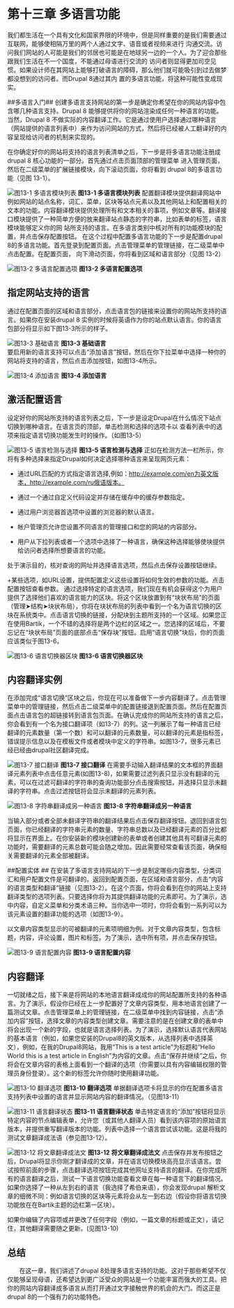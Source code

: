 # 第十三章 多语言功能 #
我们都生活在一个具有文化和国家界限的环境中，但是同样重要的是我们需要通过互联网，能够使相隔万里的两个人通过文字、语音或者视频来进行 沟通交流。访问我们网站的人可能是我们的邻居也可能是在地球另一边的一个人。为了迎合那些跟我们生活在不一个国度，不能通过母语进行交流的 访问者则显得更加司空见惯。如果设计师在其网站上能够打破语言的障碍，那么他们就可能吸引到过去做梦都没想到的访问者。而Drupal 8通过其内 置的多语言功能，将这种可能性变成现实。

##多语言入门##
创建多语言支持网站的第一步是确定你希望在你的网站内容中包含哪几种语言支持。Drupal 8 能够提供将你的网站渲染成任何一种语言的功能。 当然，Drupal 8 不做实际的内容翻译工作。它是通过使用户选择通过哪种语言（网站提供的语言列表中）来作为访问网站的方式，然后将已经被人工翻译好的内容呈现给访问者的机制来实现的。

在你确定好你的网站将支持的语言列表清单之后，下一步是将多语言功能注册成drupal 8 核心功能的一部分。首先通过点击页面顶部的管理菜单 进入管理页面，然后在二级菜单的扩展链接模块，向下滚动页面，你将看到 drupal 8的多语言功能（见图 13-1）。

![图13-1 多语言模块列表](../images/pic-13-1.png)
**图13-1 多语言模块列表**
配置翻译模块提供翻译网站中例如网站的站点名称，词汇，菜单，区块等站点元素以及其他网站上和配置相关的文本的功能。内容翻译模块提供处理所有和文本相关的事项，例如文章等。翻译接口模块提供了一种简单方便的放来翻译站点静态的字符串，比如表单的标签，语言模块能够定义你的网 站所支持的语言。在多语言类别中核对所有的功能模块的配置，并点击保存配置按钮。 在这个过程中配置多语言功能的下一步是配置drupal 8的多语言功能。首先登录到配置页面。点击管理菜单的管理链接，在二级菜单中点击配置。在配置页面， 向下滑动页面，你将看到区域和语言部分（见图 13-2）

![图13-2 多语言配置选项](../images/pic-13-2.png)
**图13-2 多语言配置选项**
## 指定网站支持的语言 ##
通过在配置页面的区域和语言部分，点击语言包的链接来设置你的网站所支持的语言。如果你在安装drupal 8 实例的时候将英语作为你的站点默认语言。你的语言包部分将显示如下图13-3所示的样子。

![图13-3 基础语言](../images/pic-13-3.png)
**图13-3 基础语言**
<br>要启用新的语言支持可以点击“添加语言”按钮，然后在你下拉菜单中选择一种你的网站将支持的语言，然后点击添加按钮，如图13-4所示。

![图13-4 添加语言](../images/pic-13-4.png)
**图13-4 添加语言**
## 激活配置语言 ##
设定好你的网站所支持的语言列表之后，下一步是设定Drupal在什么情况下站点切换到哪种语言。在语言页的顶部，单击检测和选择的选项卡以 
查看列表中的选项来指定语言切换功能发生时的操作。（如图13-5）

![图13-5 语言检测与选择](../images/pic-13-5.png)
**图13-5 语言检测与选择**
  正如在检测方法一栏所示，你将有多种选择来指定Drupal如何决定选择哪种语言来呈现网页元素：</br>


- 通过URL匹配的方式指定语言选择,例如：http://example.com/en为英文版本，http://example.com/ru俄语版本。</br>


- 通过一个通过自定义代码设定并存储在缓存中的缓存参数指定。</br>


- 通过用户浏览器首选项中设置的浏览器的默认语言。</br>

-  帐户管理页允许您设置不同语言的管理接口和您的网站的内容部分。


- 用户从下拉列表或者一个选项中选择了一种语言，确保这种选择能够使块提供给访问者选择所想要语言的功能。

处于演示目的，核对查询的网址并选择语言选项，然后点击保存设置按钮继续。

+某些选项，如URL设置，提供配置定义这些设置将如何生效的参数的功能。点击配置按钮查看参数。 通过选择特定的语言选项，我们现在有机会获得这个为用户提供了选择他们喜欢的语言能力的区块。将这个区块放置到有“块状布局”的页面（管理➤结构➤块状布局），你将在块状布局的列表中看到一个名为语言切换的区块在系统类中。点击语言切换的链接，分配块到主题所支持的一个区域。如果您正在使用Bartik，一个不错的选择将是两个边栏的区域之一。您选择的区域后，不要忘记在“块状布局”页面的底部点击“保存块”按钮。启用“语言切换”块后，你的页面应该类似于图13-6。

![图13-6 语言切换器区块](../images/pic-13-6.png)
**图13-6 语言切换器区块**
## 内容翻译实例 ##
在添加完成“语言切换”区块之后，你现在可以准备做下一步内容翻译了。点击管理菜单中的管理链接，然后点击二级菜单中的配置链接退到配置页面。然后在配置页面点击语言包的超链接转到语言包页面。在确认完成你的网站所支持的语言之后，你会看到有一个名为接口翻译项（如13-7）的列。这一列展示了每一种语言已经翻译的元素数量（第一个数）和可以翻译的元素数量，可以翻译的元素是指标签，错误提示信息以及在模板文件或者模块中定义的字符串。如图13-7，很多元素已经已经由drupal社区翻译完成。

![图13-7 接口翻译](../images/pic-13-7.png)
**图13-7 接口翻译**
   在需要手动输入翻译结果的文本框的界面翻译元素列表中点击任意元素(如图13-8)，如果需要过滤列表只显示没有翻译的元素，可以在过滤可翻译的字符串的查询功能部分点击搜索按钮，并选择只显示未翻译的字符串。点击过滤按钮将会显示未翻译的元素列表。

![图13-8 字符串翻译成另一种语言](../images/pic-13-8.png)
**图13-8 字符串翻译成另一种语言**

当输入部分或者全部未翻译字符串的翻译结果后点击保存翻译按钮。退回到语言包页面，你已经翻译的字符串元素的数量、字符串总数以及已经翻译元素的百分比都将显示在界面上。在你安装新的模块创建新的表单或者创建其他具有可翻译元素的功能时，需要翻译的元素总数可能会随之增加。因此需要经常查看该页面，确保相关需要翻译的元素全部被翻译。

##配置实体  ##
在安装了多语言支持网站的下一步是制定哪些内容类型，分类词汇和用户配置文件是可翻译的。返回到配置页面，在区域和语言部分，点击“内容的语言类型和翻译”链接（见图13-2）。在这个页面，你将会看到在你的网站上支持翻译类型的选项列表。只要选择你将为其提供翻译功能的元素即可。为了演示，选中内容，自定义菜单和分类术语三种。当你选中一项时，你将会看到一系列可以为该元素设置的翻译功能的选项（如图13-9）。

以文章内容类型显示的可被翻译的元素项明细为例。对于文章内容类型，包含标题，内容，评论设置，图片和标签。为了演示，选中所有项，并点击保存按钮。

![图13-9 语言配置内容](../images/pic-13-9.png)
**图13-9 语言配置内容**
## 内容翻译 ##
一切就绪之后，接下来是将网站的本地语言翻译成成你的网站配置所支持的各种语言。为了演示，假设你已经在上一步配置好了文章内容类型，用本地语言创建了一篇测试文章。点击管理菜单上的管理链接，在二级菜单中找到内容链接，点击“添加内容”按钮，选择文章的内容类型创建文章。需要注意的是在创建文章的表单中将会出现一个新的字段，也就是语言选择列表。为了演示，选择默认语言代表网站的基本语言（例如，如果您安装的Drupal8的英文版本，从选择列表中选择英文），例如，在我的Drupal8网站，我用“This is a test article”为标题和“Hello World this is a test article in English”为内容的文章。点击“保存并继续”之后，你将会在文章内容的表格上面看到一个翻译的选项（你需要以具有内容编辑权限的管理员身份登录）。这个新的标签允许你随时使用翻译功能。

![图13-10 翻译选项](../images/pic-13-10.png)
**图13-10 翻译选项**
单据翻译选项卡将显示的你在配置多语言支持列表中设置的语言并显示网站内容的翻译情况。（见图13-11）

![图13-11 语言翻译状态](../images/pic-13-11.png)
**图13-11 语言翻译状态**
单击特定语言的“添加”按钮将显示特定内容的节点编辑表单，允许您（或其他人翻译人员）看到该内容项的原始语言版本，并提供重写翻译版本的功能。列表中选择一个语言尝试该功能。这是将我的测试文章翻译成法语（参见图13-12）。 

![图13-12 将文章翻译成法文](../images/pic-13-12.png)
**图13-12 将文章翻译成法文**
点击保存并发布按钮之后，Drupal将显示你刚才翻译成的文章，并在语言切换模块高亮显示该语言。尝试按照前面的步骤，点击翻译选项按钮完成其他网址支持语言的翻译。在你完成所有的语言翻译之后，测试一下语言切换功能查看文章在每一种语言下的翻译情况。如果你选择了一种从左到右的语言（我选择了希伯来语），你会发现drupal 解析文章的细微不同：例如语言切换的区块等元素将会从左一到右边（假设你将语言切换功能放在在Bartik主题的边栏第一区块）。

如果你编辑了内容项或并更改了任何字段（例如，一篇文章的标题或正文），请记住，其他翻译需要随之更新。(见图13-10)

## 总结 ##
&#160; &#160; &#160; &#160;在这一章，我们讲述了drupal 8处理多语言支持的功能。这对于那些希望不仅仅能够呈现母语，还希望达到更广泛受众的网站是一个功能丰富而强大的工具。把你的网站内容翻译成多语言从而打开通过文字接触世界的机会的大门。而这正是drupal 8的一个强有力的功能特色。
